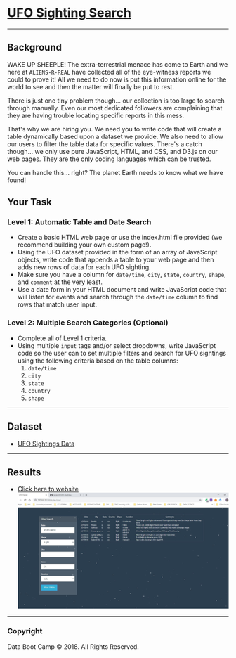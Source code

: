 # [UFO Sighting Search](https://janie228.github.io/UFO_Sighting_JS/)
-----

## Background
WAKE UP SHEEPLE! The extra-terrestrial menace has come to Earth and we here at `ALIENS-R-REAL` have collected all of the eye-witness reports we could to prove it! All we need to do now is put this information online for the world to see and then the matter will finally be put to rest.

There is just one tiny problem though... our collection is too large to search through manually. Even our most dedicated followers are complaining that they are having trouble locating specific reports in this mess.

That's why we are hiring you. We need you to write code that will create a table dynamically based upon a dataset we provide. We also need to allow our users to filter the table data for specific values. There's a catch though... we only use pure JavaScript, HTML, and CSS, and D3.js on our web pages. They are the only coding languages which can be trusted.

You can handle this... right? The planet Earth needs to know what we have found!

## Your Task

### Level 1: Automatic Table and Date Search
* Create a basic HTML web page or use the index.html file provided (we recommend building your own custom page!).
* Using the UFO dataset provided in the form of an array of JavaScript objects, write code that appends a table to your web page and then adds new rows of data for each UFO sighting.
* Make sure you have a column for `date/time`, `city`, `state`, `country`, `shape`, and `comment` at the very least.
* Use a date form in your HTML document and write JavaScript code that will listen for events and search through the `date/time` column to find rows that match user input.

### Level 2: Multiple Search Categories (Optional)
* Complete all of Level 1 criteria.
* Using multiple `input` tags and/or select dropdowns, write JavaScript code so the user can to set multiple filters and search for UFO sightings using the following criteria based on the table columns:
  1. `date/time`
  2. `city`
  3. `state`
  4. `country`
  5. `shape`

- - -

## Dataset
* [UFO Sightings Data](static/js/data.js)

- - -

## Results
* [Click here to website](https://janie228.github.io/UFO_Sighting_JS/)
![ufoData.JPG](static/images/ufoData.JPG)

- - -
### Copyright
Data Boot Camp © 2018. All Rights Reserved.

